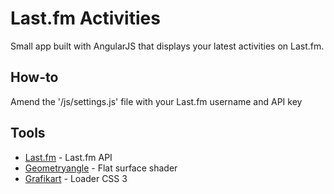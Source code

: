 Last.fm Activities
====================

Small app built with AngularJS that displays your latest activities on Last.fm.

How-to
-----------
Amend the '/js/settings.js' file with your Last.fm username and API key

Tools
-----------
* [Last.fm] - Last.fm API
* [Geometryangle] - Flat surface shader
* [Grafikart] - Loader CSS 3

[Last.fm]:http://www.lastfm.fr/api
[Geometryangle]:https://github.com/TritonCode/Geometryangle
[Grafikart]:http://www.grafikart.fr/


